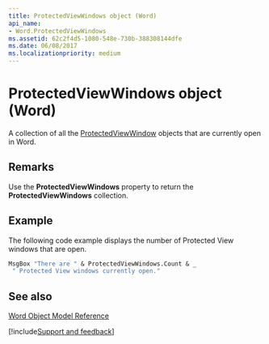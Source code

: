 ```yaml
---
title: ProtectedViewWindows object (Word)
api_name:
- Word.ProtectedViewWindows
ms.assetid: 62c2f4d5-1080-548e-730b-388308144dfe
ms.date: 06/08/2017
ms.localizationpriority: medium
---
```



# ProtectedViewWindows object (Word)

A collection of all the [ProtectedViewWindow](Word.ProtectedViewWindow.md) objects that are currently open in Word.


## Remarks

Use the **ProtectedViewWindows** property to return the **ProtectedViewWindows** collection.


## Example

The following code example displays the number of Protected View windows that are open.


```vb
MsgBox "There are " & ProtectedViewWindows.Count & _ 
 " Protected View windows currently open."
```


## See also


[Word Object Model Reference](overview/Word/object-model.md)

[!include[Support and feedback](~/includes/feedback-boilerplate.md)]